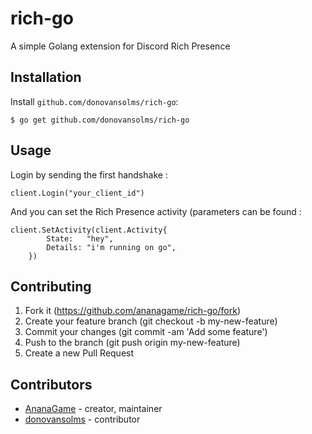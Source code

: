 # rich-go

A simple Golang extension for Discord Rich Presence

## Installation

Install `github.com/donovansolms/rich-go`:

```
$ go get github.com/donovansolms/rich-go
```

## Usage

Login by sending the first handshake :
```crystal
client.Login("your_client_id")
```

And you can set the Rich Presence activity (parameters can be found :
```crystal
client.SetActivity(client.Activity{
		State:   "hey",
		Details: "i'm running on go",
	})
```

## Contributing

1. Fork it (https://github.com/ananagame/rich-go/fork)
2. Create your feature branch (git checkout -b my-new-feature)
3. Commit your changes (git commit -am 'Add some feature')
4. Push to the branch (git push origin my-new-feature)
5. Create a new Pull Request

## Contributors

- [AnanaGame](https://github.com/ananagame) - creator, maintainer
- [donovansolms](https://github.com/donovansolms) - contributor
